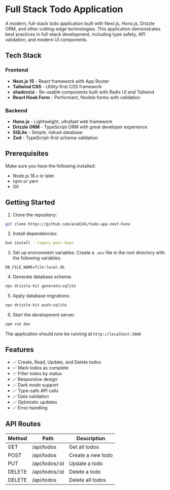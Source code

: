 # Full Stack Todo Application

A modern, full-stack todo application built with Next.js, Hono.js, Drizzle ORM, and other cutting-edge technologies. This application demonstrates best practices in full-stack development, including type safety, API validation, and modern UI components.

## Tech Stack

### Frontend
- **Next.js 15** - React framework with App Router
- **Tailwind CSS** - Utility-first CSS framework
- **shadcn/ui** - Re-usable components built with Radix UI and Tailwind
- **React Hook Form** - Performant, flexible forms with validation

### Backend
- **Hono.js** - Lightweight, ultrafast web framework
- **Drizzle ORM** - TypeScript ORM with great developer experience
- **SQLite** - Simple, robust database
- **Zod** - TypeScript-first schema validation

## Prerequisites

Make sure you have the following installed:
- Node.js 18.x or later
- npm or yarn
- Git

## Getting Started

1. Clone the repository:
```bash
git clone https://github.com/azad241/todo-app-next-hono
```

2. Install dependencies:
```bash
bun install --legacy-peer-deps
```

3. Set up environment variables:
Create a `.env` file in the root directory with the following variables:
```env
DB_FILE_NAME=file:local.db
```

4. Generate database schema:
```bash
npx drizzle-kit generate:sqlite
```

5. Apply database migrations:
```bash
npx drizzle-kit push:sqlite
```

6. Start the development server:
```bash
npm run dev
```

The application should now be running at `http://localhost:3000`

## Features

- ✅ Create, Read, Update, and Delete todos
- ✅ Mark todos as complete
- ✅ Filter todos by status
- ✅ Responsive design
- ✅ Dark mode support
- ✅ Type-safe API calls
- ✅ Data validation
- ✅ Optimistic updates
- ✅ Error handling

## API Routes

| Method | Path | Description |
|--------|------|-------------|
| GET | /api/todos | Get all todos |
| POST | /api/todos | Create a new todo |
| PUT | /api/todos/:id | Update a todo |
| DELETE | /api/todos/:id | Delete a todo |
| DELETE | /api/todos | Delete all todos |
